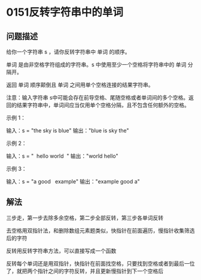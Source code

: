 # 0151反转字符串中的单词

## 问题描述

给你一个字符串 s ，请你反转字符串中 单词 的顺序。

单词 是由非空格字符组成的字符串。s 中使用至少一个空格将字符串中的 单词 分隔开。

返回 单词 顺序颠倒且 单词 之间用单个空格连接的结果字符串。

注意：输入字符串 s中可能会存在前导空格、尾随空格或者单词间的多个空格。返回的结果字符串中，单词间应当仅用单个空格分隔，且不包含任何额外的空格。

示例 1：

输入：s = "the sky is blue"
输出："blue is sky the"

示例 2：

输入：s = "  hello world  "
输出："world hello"

示例 3：

输入：s = "a good   example"
输出："example good a"

## 解法

三步走，第一步去除多余空格，第二步全部反转，第三步各单词反转

去空格用双指针法，和删除数组元素题类似，快指针在前面遍历，慢指针收集筛选后的字符

反转用反转字符串方法，可以直接写成一个函数

反转每个单词还是用双指针，快指针在前面找空格，只要找到空格或者到最后一位了，就把两个指针之间的字符反转，并且更新慢指针到下一个空格后